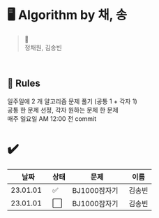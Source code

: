 # 🖥️ Algorithm by 채, 송

> :information_desk_person: <br>
> 정채원, 김송빈 
<br>

## 📝 Rules
일주일에 2 개 알고리즘 문제 풀기 (공통 1 + 각자 1) <br>
공통 한 문제 선정, 각자 원하는 문제 한 문제<br>
매주 일요일 AM 12:00 전 commit <br>

# ✔️ # 

|날짜|상태|문제|이름|
|------|---|-------|----|
|23.01.01 &nbsp;|:white_check_mark:|BJ1000잠자기 &nbsp; |김송빈||
|23.01.01 &nbsp;|:white_large_square:|BJ1000잠자기&nbsp;|김송빈||

